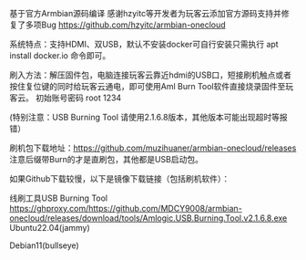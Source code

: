 基于官方Armbian源码编译
感谢hzyitc等开发者为玩客云添加官方源码支持并修复了多项Bug
https://github.com/hzyitc/armbian-onecloud


系统特点：支持HDMI、双USB，默认不安装docker可自行安装只需执行 apt install docker.io 命令即可。

刷入方法：解压固件包，电脑连接玩客云靠近hdmi的USB口，短接刷机触点或者按住复位键的同时给玩客云通电，即可使用Aml Burn Tool软件直接烧录固件至玩客云。
初始账号密码  root   1234

(特别注意：USB Burning Tool 请使用2.1.6.8版本，其他版本可能出现超时等报错）


刷机包下载地址：https://github.com/muzihuaner/armbian-onecloud/releases 注意后缀带Burn的才是直刷包，其他都是USB启动包。

如果Github下载较慢，以下是镜像下载链接（包括刷机软件）：

线刷工具USB Burning Tool
https://ghproxy.com/https://github.com/MDCY9008/armbian-onecloud/releases/download/tools/Amlogic.USB.Burning.Tool.v2.1.6.8.exe
Ubuntu22.04(jammy)    

Debian11(bullseye)
